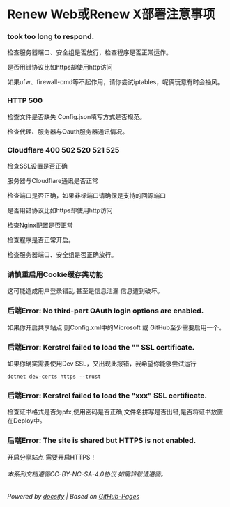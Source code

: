 # Renew Web或Renew X部署注意事项

### took too long to respond.

检查服务器端口、安全组是否放行，检查程序是否正常运作。

是否用错协议比如https却使用http访问

如果ufw、firewall-cmd等不起作用，请你尝试iptables，呢俩玩意有时会抽风。

### HTTP 500

检查文件是否缺失 Config.json填写方式是否规范。

检查代理、服务器与Oauth服务器通讯情况。

### Cloudflare 400 502 520 521 525

检查SSL设置是否正确

服务器与Cloudflare通讯是否正常

检查端口是否正确，如果非标端口请确保是支持的回源端口

是否用错协议比如https却使用http访问

检查Nginx配置是否正常

检查程序是否正常开启。

检查服务器端口、安全组是否正确放行。

### 请慎重启用Cookie缓存类功能

这可能造成用户登录错乱 甚至是信息泄漏 信息遭到破坏。

### 后端Error: No third-part OAuth login options are enabled.

如果你开启共享站点 则Config.xml中的Microsoft 或 GitHub至少需要启用一个。

### 后端Error: Kerstrel failed to load the "" SSL certificate.

如果你确实需要使用Dev SSL，又出现此报错，我希望你能够尝试运行
~~~
dotnet dev-certs https --trust
~~~

### 后端Error: Kerstrel failed to load the "xxx" SSL certificate.

检查证书格式是否为pfx,使用密码是否正确,文件名拼写是否出错,是否将证书放置在Deploy中。

### 后端Error: The site is shared but HTTPS is not enabled.

开启分享站点 需要开启HTTPS！

###### 本系列文档遵循CC-BY-NC-SA-4.0协议 如需转载请遵循。

###### Powered by [docsify](https://docsify.js.org/#/zh-cn/) | Based on [GitHub-Pages](https://github.com/leeskyler-top/Microsoft365-E5Developer-Renew-Web-Docs/)
